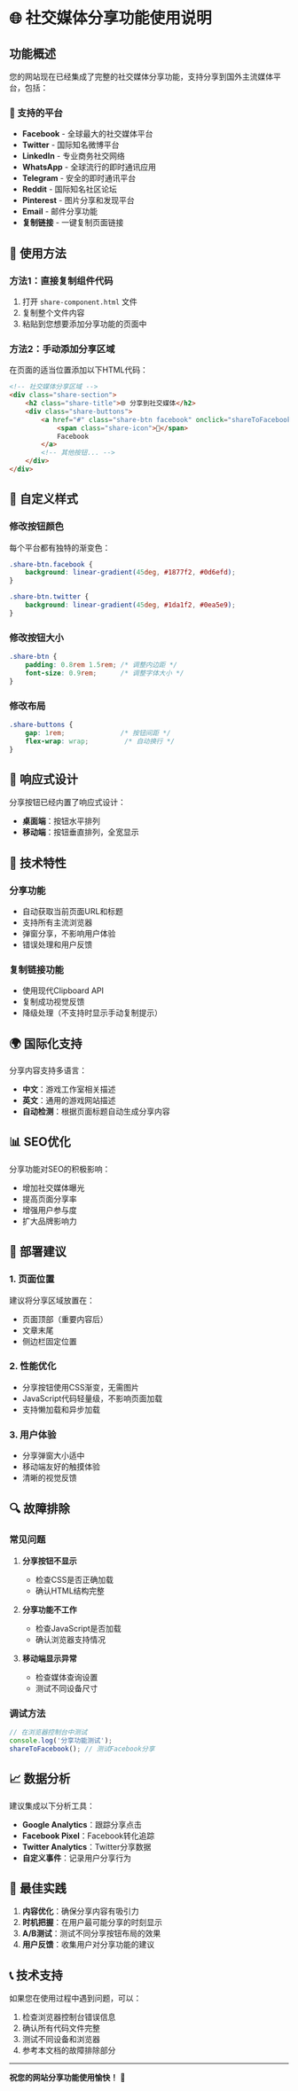 # 🌐 社交媒体分享功能使用说明

## 功能概述

您的网站现在已经集成了完整的社交媒体分享功能，支持分享到国外主流媒体平台，包括：

### 📱 支持的平台

- **Facebook** - 全球最大的社交媒体平台
- **Twitter** - 国际知名微博平台
- **LinkedIn** - 专业商务社交网络
- **WhatsApp** - 全球流行的即时通讯应用
- **Telegram** - 安全的即时通讯平台
- **Reddit** - 国际知名社区论坛
- **Pinterest** - 图片分享和发现平台
- **Email** - 邮件分享功能
- **复制链接** - 一键复制页面链接

## 🚀 使用方法

### 方法1：直接复制组件代码

1. 打开 `share-component.html` 文件
2. 复制整个文件内容
3. 粘贴到您想要添加分享功能的页面中

### 方法2：手动添加分享区域

在页面的适当位置添加以下HTML代码：

```html
<!-- 社交媒体分享区域 -->
<div class="share-section">
    <h2 class="share-title">🌐 分享到社交媒体</h2>
    <div class="share-buttons">
        <a href="#" class="share-btn facebook" onclick="shareToFacebook()">
            <span class="share-icon">📘</span>
            Facebook
        </a>
        <!-- 其他按钮... -->
    </div>
</div>
```

## 🎨 自定义样式

### 修改按钮颜色

每个平台都有独特的渐变色：

```css
.share-btn.facebook {
    background: linear-gradient(45deg, #1877f2, #0d6efd);
}

.share-btn.twitter {
    background: linear-gradient(45deg, #1da1f2, #0ea5e9);
}
```

### 修改按钮大小

```css
.share-btn {
    padding: 0.8rem 1.5rem; /* 调整内边距 */
    font-size: 0.9rem;      /* 调整字体大小 */
}
```

### 修改布局

```css
.share-buttons {
    gap: 1rem;              /* 按钮间距 */
    flex-wrap: wrap;         /* 自动换行 */
}
```

## 📱 响应式设计

分享按钮已经内置了响应式设计：

- **桌面端**：按钮水平排列
- **移动端**：按钮垂直排列，全宽显示

## 🔧 技术特性

### 分享功能

- 自动获取当前页面URL和标题
- 支持所有主流浏览器
- 弹窗分享，不影响用户体验
- 错误处理和用户反馈

### 复制链接功能

- 使用现代Clipboard API
- 复制成功视觉反馈
- 降级处理（不支持时显示手动复制提示）

## 🌍 国际化支持

分享内容支持多语言：

- **中文**：游戏工作室相关描述
- **英文**：通用的游戏网站描述
- **自动检测**：根据页面标题自动生成分享内容

## 📊 SEO优化

分享功能对SEO的积极影响：

- 增加社交媒体曝光
- 提高页面分享率
- 增强用户参与度
- 扩大品牌影响力

## 🚀 部署建议

### 1. 页面位置

建议将分享区域放置在：
- 页面顶部（重要内容后）
- 文章末尾
- 侧边栏固定位置

### 2. 性能优化

- 分享按钮使用CSS渐变，无需图片
- JavaScript代码轻量级，不影响页面加载
- 支持懒加载和异步加载

### 3. 用户体验

- 分享弹窗大小适中
- 移动端友好的触摸体验
- 清晰的视觉反馈

## 🔍 故障排除

### 常见问题

1. **分享按钮不显示**
   - 检查CSS是否正确加载
   - 确认HTML结构完整

2. **分享功能不工作**
   - 检查JavaScript是否加载
   - 确认浏览器支持情况

3. **移动端显示异常**
   - 检查媒体查询设置
   - 测试不同设备尺寸

### 调试方法

```javascript
// 在浏览器控制台中测试
console.log('分享功能测试');
shareToFacebook(); // 测试Facebook分享
```

## 📈 数据分析

建议集成以下分析工具：

- **Google Analytics**：跟踪分享点击
- **Facebook Pixel**：Facebook转化追踪
- **Twitter Analytics**：Twitter分享数据
- **自定义事件**：记录用户分享行为

## 🎯 最佳实践

1. **内容优化**：确保分享内容有吸引力
2. **时机把握**：在用户最可能分享的时刻显示
3. **A/B测试**：测试不同分享按钮布局的效果
4. **用户反馈**：收集用户对分享功能的建议

## 📞 技术支持

如果您在使用过程中遇到问题，可以：

1. 检查浏览器控制台错误信息
2. 确认所有代码文件完整
3. 测试不同设备和浏览器
4. 参考本文档的故障排除部分

---

**祝您的网站分享功能使用愉快！** 🎉

